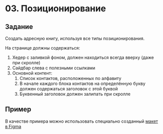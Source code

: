 # 03. Позиционирование

## Задание
Создать адресную книгу, используя все типы позиционирования.

На странице должны содержаться:
1. Хедер с заливкой фоном, должен находиться всегда вверху (даже при скролле)
2. Сайдбар слева с полезными ссылками
3. Основной контент:
    1. Список контактов, расположенных по алфавиту
    1. В начале каждого блока контактов на определённую букву должен содержаться заголовок с этой буквой
    1. Буквенный заголовок должен залипать при скролле
    
## Пример
В качестве примера можно использовать специально созданный [макет в Figma](https://www.figma.com/file/vizRBGr9ZycBSPlewSq1ia/Positioning?node-id=0%3A1)
